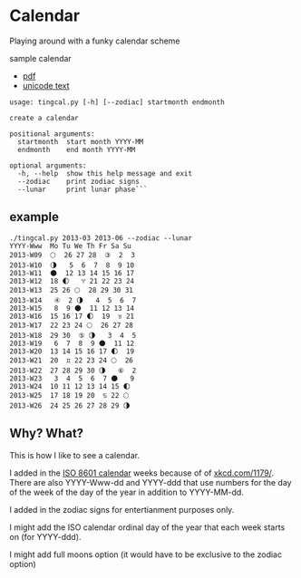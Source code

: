# Calendar

Playing around with a funky calendar scheme

sample calendar 
 * [pdf](http://tingletech.github.io/tingcal/2013.zodiac.pdf)
 * [unicode text](http://tingletech.github.io/tingcal/2013.zodiac.txt)

```
usage: tingcal.py [-h] [--zodiac] startmonth endmonth

create a calendar

positional arguments:
  startmonth  start month YYYY-MM
  endmonth    end month YYYY-MM

optional arguments:
  -h, --help  show this help message and exit
  --zodiac    print zodiac signs
  --lunar     print lunar phase```
```

## example
```
./tingcal.py 2013-03 2013-06 --zodiac --lunar
YYYY-Www  Mo Tu We Th Fr Sa Su     
2013-W09  🌕  26 27 28  ③  2  3     
2013-W10  🌗   5  6  7  8  9 10     
2013-W11  🌑  12 13 14 15 16 17     
2013-W12  18 🌓   ♈ 21 22 23 24     
2013-W13  25 26 🌕  28 29 30 31     
2013-W14   ④  2 🌗   4  5  6  7     
2013-W15   8  9 🌑  11 12 13 14     
2013-W16  15 16 17 🌓  19  ♉ 21     
2013-W17  22 23 24 🌕  26 27 28     
2013-W18  29 30  ⑤ 🌗   3  4  5     
2013-W19   6  7  8  9 🌑  11 12     
2013-W20  13 14 15 16 17 🌓  19     
2013-W21  20  ♊ 22 23 24 🌕  26     
2013-W22  27 28 29 30 🌗   ⑥  2     
2013-W23   3  4  5  6  7 🌑   9     
2013-W24  10 11 12 13 14 15 🌓      
2013-W25  17 18 19 20  ♋ 22 🌕      
2013-W26  24 25 26 27 28 29 🌗    
```

## Why?  What?

This is how I like to see a calendar.  

I added in the [ISO 8601 calendar](http://www.staff.science.uu.nl/~gent0113/calendar/isocalendar.htm) weeks because of 
of [xkcd.com/1179/](http://xkcd.com/1179/).
There are also YYYY-Www-dd and YYYY-ddd that use numbers for the
day of the week of the day of the year in addition to YYYY-MM-dd.

I added in the zodiac signs for entertianment purposes only.

I might add the ISO calendar ordinal day of the year that each week
starts on (for YYYY-ddd).

I might add full moons option (it would have to be exclusive to the zodiac option)
